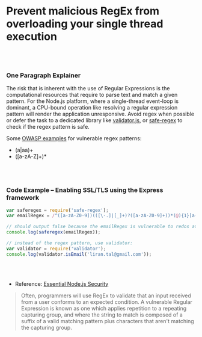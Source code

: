 # Prevent malicious RegEx from overloading your single thread execution

<br/><br/>

### One Paragraph Explainer

The risk that is inherent with the use of Regular Expressions is the computational resources that require to parse text and match a given pattern.  For the Node.js platform, where a single-thread event-loop is dominant, a CPU-bound operation like resolving a regular expression pattern will render the application unresponsive.
Avoid regex when possible or defer the task to a dedicated library like [validator.js](https://github.com/chriso/validator.js), or [safe-regex](https://github.com/substack/safe-regex) to check if the regex pattern is safe.

Some [OWASP examples](https://www.owasp.org/index.php/Regular_expression_Denial_of_Service_-_ReDoS) for vulnerable regex patterns:
* (a|aa)+
* ([a-zA-Z]+)*

<br/><br/>

### Code Example – Enabling SSL/TLS using the Express framework

```javascript
var saferegex = require('safe-regex');
var emailRegex = /^([a-zA-Z0-9])(([\-.]|[_]+)?([a-zA-Z0-9]+))*(@){1}[a-z0-9]+[.]{1}(([a-z]{2,3})|([a-z]{2,3}[.]{1}[a-z]{2,3}))$/;

// should output false because the emailRegex is vulnerable to redos attacks
console.log(saferegex(emailRegex));

// instead of the regex pattern, use validator:
var validator = require('validator');
console.log(validator.isEmail('liran.tal@gmail.com'));
```

<br/><br/>

* Reference: [Essential Node.js Security](https://leanpub.com/nodejssecurity)
> Often, programmers will use RegEx to validate that an input received from a user conforms to an expected condition. A vulnerable Regular Expression is known as one which applies repetition to a repeating capturing group, and where the string to match is composed of a suffix of a valid matching pattern plus characters that aren't matching the capturing group.

